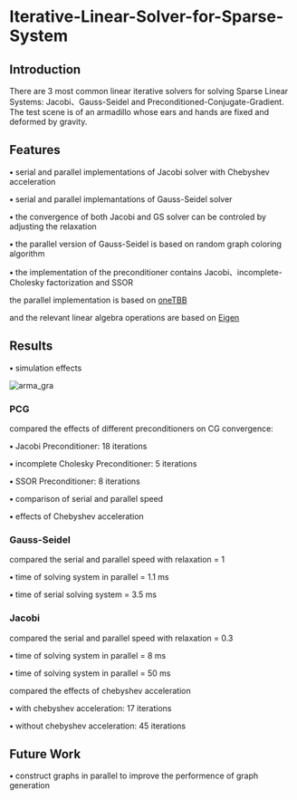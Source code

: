 # Iterative-Linear-Solver-for-Sparse-System

## Introduction
There are 3 most common linear iterative solvers for solving Sparse Linear Systems: Jacobi、Gauss-Seidel and Preconditioned-Conjugate-Gradient.
The test scene is of an armadillo whose ears and hands are fixed and deformed by gravity.

## Features
<p><strong>&bull;</strong> serial and parallel implementations of Jacobi solver with Chebyshev acceleration <p> 
  
<p><strong>&bull;</strong> serial and parallel implemantations of Gauss-Seidel solver <p>
  
<p><strong>&bull;</strong> the convergence of both Jacobi and GS solver can be controled by adjusting the relaxation <p>
  
<p><strong>&bull;</strong> the parallel version of Gauss-Seidel is based on random graph coloring algorithm <p>
  
<p><strong>&bull;</strong> the implementation of the preconditioner contains Jacobi、incomplete-Cholesky factorization and SSOR <p>

the parallel implementation is based on [oneTBB](https://github.com/oneapi-src/oneTBB)

and the relevant linear algebra operations are based on [Eigen](https://eigen.tuxfamily.org/dox/group__TutorialSparse.html)

## Results

<p><strong>&bull;</strong> simulation effects <p>

![arma_gra](results/arma_gra.gif)

### PCG 

compared the effects of different preconditioners on CG convergence: 

<p><strong>&bull;</strong> Jacobi Preconditioner: 18 iterations <p>
  
<p><strong>&bull;</strong> incomplete Cholesky Preconditioner: 5 iterations <p>
  
<p><strong>&bull;</strong> SSOR Preconditioner: 8 iterations <p>  

<p><strong>&bull;</strong> comparison of serial and parallel speed <p>

<p><strong>&bull;</strong> effects of Chebyshev acceleration <p>

### Gauss-Seidel

compared the serial and parallel speed with relaxation = 1

<p><strong>&bull;</strong> time of solving system in parallel = 1.1 ms <p> 

<p><strong>&bull;</strong> time of serial solving system = 3.5 ms <p>

### Jacobi

compared the serial and parallel speed with relaxation = 0.3

<p><strong>&bull;</strong> time of solving system in parallel = 8 ms <p> 

<p><strong>&bull;</strong> time of solving system in parallel = 50 ms <p> 

compared the effects of chebyshev acceleration 

<p><strong>&bull;</strong> with chebyshev acceleration: 17 iterations <p> 

<p><strong>&bull;</strong> without chebyshev acceleration: 45 iterations <p> 

## Future Work
<p><strong>&bull;</strong> construct graphs in parallel to improve the performence of graph generation <p> 
